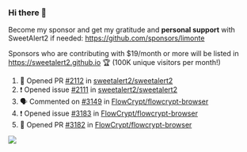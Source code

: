 ### Hi there 👋

Become my sponsor and get my gratitude and **personal support** with SweetAlert2 if needed: https://github.com/sponsors/limonte

Sponsors who are contributing with $19/month or more will be listed in https://sweetalert2.github.io 🏆 (100K unique visitors per month!)

<!--START_SECTION:activity-->
1. 💪 Opened PR [#2112](https://github.com/sweetalert2/sweetalert2/pull/2112) in [sweetalert2/sweetalert2](https://github.com/sweetalert2/sweetalert2)
2. ❗️ Opened issue [#2111](https://github.com/sweetalert2/sweetalert2/issues/2111) in [sweetalert2/sweetalert2](https://github.com/sweetalert2/sweetalert2)
3. 🗣 Commented on [#3149](https://github.com/FlowCrypt/flowcrypt-browser/issues/3149) in [FlowCrypt/flowcrypt-browser](https://github.com/FlowCrypt/flowcrypt-browser)
4. ❗️ Opened issue [#3183](https://github.com/FlowCrypt/flowcrypt-browser/issues/3183) in [FlowCrypt/flowcrypt-browser](https://github.com/FlowCrypt/flowcrypt-browser)
5. 💪 Opened PR [#3182](https://github.com/FlowCrypt/flowcrypt-browser/pull/3182) in [FlowCrypt/flowcrypt-browser](https://github.com/FlowCrypt/flowcrypt-browser)
<!--END_SECTION:activity-->

![](https://github-readme-stats.vercel.app/api?username=limonte&theme=vue&show_icons=true)
